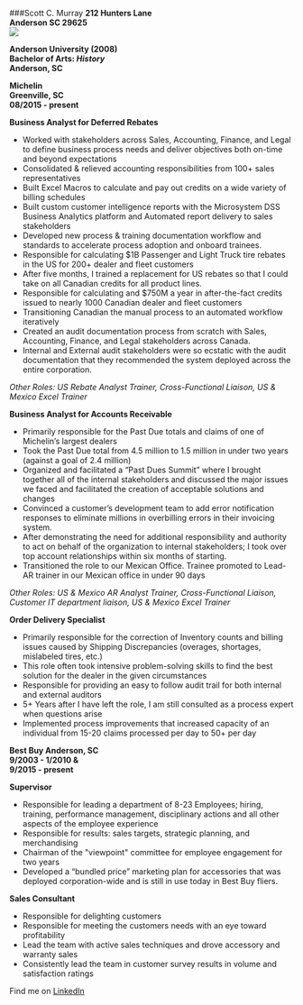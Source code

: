 ###Scott C. Murray
**212 Hunters Lane**  
**Anderson SC 29625**  
![](https://media.licdn.com/mpr/mpr/shrinknp_400_400/p/1/005/09e/27c/1f36126.jpg)

**Anderson University (2008)**  
**Bachelor of Arts: _History_**                              
**Anderson, SC**

**Michelin                
Greenville, SC  
08/2015 - present**

**Business Analyst for Deferred Rebates**

* Worked with stakeholders across Sales, Accounting, Finance, and Legal to define business process needs and deliver objectives both on-time and beyond expectations
* Consolidated & relieved accounting responsibilities from 100+ sales representatives
* Built Excel Macros to calculate and pay out credits on a wide variety of billing schedules
* Built custom customer intelligence reports with the Microsystem DSS Business Analytics platform and Automated report delivery to sales stakeholders
* Developed new process & training documentation workflow and standards to accelerate process adoption and onboard trainees.
* Responsible for calculating $1B Passenger and Light Truck tire rebates in the US for 200+ dealer and fleet customers
* After five months, I trained a replacement for US rebates so that I could take on all Canadian credits for all product lines. 
* Responsible for calculating and $750M a year in after-the-fact credits issued to nearly 1000 Canadian dealer and fleet customers
* Transitioning Canadian the manual process to an automated workflow iteratively
* Created an audit documentation process from scratch with Sales, Accounting, Finance, and Legal stakeholders across Canada. 
* Internal and External audit stakeholders were so ecstatic with the audit documentation that they recommended the system deployed across the entire corporation.  

_Other Roles: US Rebate Analyst Trainer, Cross-Functional Liaison, US & Mexico Excel Trainer_

**Business Analyst for Accounts Receivable**  
* Primarily responsible for the Past Due totals and claims of one of Michelin’s largest dealers
* Took the Past Due total from 4.5 million to 1.5 million in under two years (against a goal of 2.4 million)
* Organized and facilitated a “Past Dues Summit” where I brought together all of the internal stakeholders and discussed the major issues we faced and facilitated the creation of acceptable solutions and changes
* Convinced a customer’s development team to add error notification responses to eliminate millions in overbilling errors in their invoicing system. 
* After demonstrating the need for additional responsibility and authority to act on behalf of the organization to internal stakeholders; I took over top account relationships within six months of starting.
* Transitioned the role to our Mexican Office. Trainee promoted to Lead-AR trainer in our Mexican office in under 90 days

_Other Roles: US & Mexico AR Analyst Trainer, Cross-Functional Liaison, Customer IT department liaison, US & Mexico Excel Trainer_

**Order Delivery Specialist**
* Primarily responsible for the correction of Inventory counts and billing issues caused by Shipping Discrepancies (overages, shortages, mislabeled tires, etc.)
* This role often took intensive problem-solving skills to find the best solution for the dealer in the given circumstances 
* Responsible for providing an easy to follow audit trail for both internal and external auditors
* 5+ Years after I have left the role, I am still consulted as a process expert when questions arise
* Implemented process improvements that increased capacity of an individual from 15-20 claims processed per day to 50+ per day 



**Best Buy
Anderson, SC  
9/2003 - 1/2010 &  
9/2015 - present**

**Supervisor**  
* Responsible for leading a department of 8-23 Employees; hiring, training, performance management, disciplinary actions and all other aspects of the employee experience
* Responsible for results: sales targets, strategic planning, and merchandising
* Chairman of the "viewpoint" committee for employee engagement for two years
* Developed a “bundled price” marketing plan for accessories that was deployed corporation-wide and is still in use today in Best Buy fliers. 

**Sales Consultant**

* Responsible for delighting customers
* Responsible for meeting the customers needs with an eye toward profitability
* Lead the team with active sales techniques and drove accessory and warranty sales
* Consistently lead the team in customer survey results in volume and satisfaction ratings 

Find me on [LinkedIn](https://www.linkedin.com/in/scott-murray-a0a50b25)  
